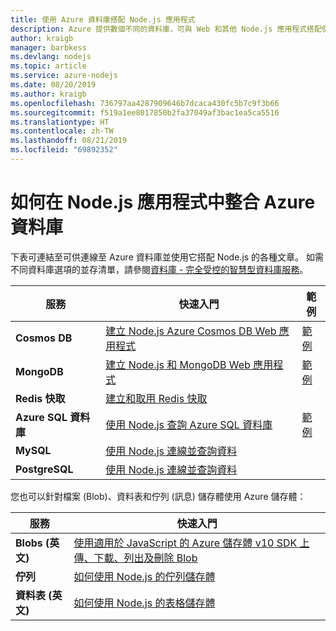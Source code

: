 ```yaml
---
title: 使用 Azure 資料庫搭配 Node.js 應用程式
description: Azure 提供數個不同的資料庫，可與 Web 和其他 Node.js 應用程式搭配使用。
author: kraigb
manager: barbkess
ms.devlang: nodejs
ms.topic: article
ms.service: azure-nodejs
ms.date: 08/20/2019
ms.author: kraigb
ms.openlocfilehash: 736797aa4287909646b7dcaca430fc5b7c9f3b66
ms.sourcegitcommit: f519a1ee8017850b2fa37049af3bac1ea5ca5516
ms.translationtype: HT
ms.contentlocale: zh-TW
ms.lasthandoff: 08/21/2019
ms.locfileid: "69892352"
---
```

# <a name="how-to-integrate-azure-databases-in-nodejs-apps"></a>如何在 Node.js 應用程式中整合 Azure 資料庫

下表可連結至可供連線至 Azure 資料庫並使用它搭配 Node.js 的各種文章。 如需不同資料庫選項的並存清單，請參閱[資料庫 - 完全受控的智慧型資料庫服務](https://azure.microsoft.com/product-categories/databases/)。

| 服務 | 快速入門 | 範例 |
| --- | --- | --- |
| **Cosmos DB** | [建立 Node.js Azure Cosmos DB Web 應用程式](/azure/cosmos-db/create-sql-api-nodejs) | [範例](https://docs.microsoft.com/samples/browse/?languages=javascript%2Cnodejs&products=azure-cosmos-db) |
| **MongoDB** | [建立 Node.js 和 MongoDB Web 應用程式](/azure/app-service-web/app-service-web-tutorial-nodejs-mongodb-app) | [範例](https://docs.microsoft.com/samples/browse/?languages=javascript%2Cnodejs&term=Mongo%20DB) |
| **Redis 快取** | [建立和取用 Redis 快取](/azure/redis-cache/cache-nodejs-get-started) | |
| **Azure SQL 資料庫** | [使用 Node.js 查詢 Azure SQL 資料庫](/azure/sql-database/sql-database-connect-query-nodejs) | [範例](https://docs.microsoft.com/samples/browse/?languages=javascript%2Cnodejs&products=azure-sql-database) | |
| **MySQL** | [使用 Node.js 連線並查詢資料](/azure/mysql/connect-nodejs.md) | |
| **PostgreSQL** | [使用 Node.js 連線並查詢資料](/azure/postgresql/connect-nodejs) | |

您也可以針對檔案 (Blob)、資料表和佇列 (訊息) 儲存體使用 Azure 儲存體：

| 服務 | 快速入門 |
| --- | --- |
| **Blobs (英文)** | [使用適用於 JavaScript 的 Azure 儲存體 v10 SDK 上傳、下載、列出及刪除 Blob](/azure/storage/blobs/storage-quickstart-blobs-nodejs-v10) |
| **佇列** | [如何使用 Node.js 的佇列儲存體](/azure/storage/queues/storage-nodejs-how-to-use-queues) |
| **資料表 (英文)** | [如何使用 Node.js 的表格儲存體](/azure/cosmos-db/table-storage-how-to-use-nodejs) |
